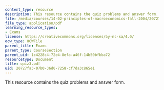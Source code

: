 ```yaml
---
content_type: resource
description: This resource contains the quiz problems and answer form.
file: /media/courses/14-02-principles-of-macroeconomics-fall-2004/20727fa307b036d07258cf7da3c865e1_quiz3.pdf
file_type: application/pdf
learning_resource_types:
- Exams
license: https://creativecommons.org/licenses/by-nc-sa/4.0/
ocw_type: OCWFile
parent_title: Exams
parent_type: CourseSection
parent_uid: 1c4228c4-72e4-8efa-a46f-14b50bfbba72
resourcetype: Document
title: quiz3.pdf
uid: 20727fa3-07b0-36d0-7258-cf7da3c865e1
---
```

This resource contains the quiz problems and answer form.